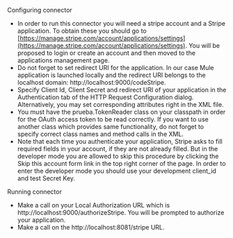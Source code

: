 Configuring connector

- In order to run this connector you will need a stripe account and a Stripe application. To obtain these you should go to [https://manage.stripe.com/account/applications/settings](https://manage.stripe.com/account/applications/settings). You will be proposed to login or create an account and then moved to the applications management page.
- Do not forget to set redirect URI for the application. In our case Mule application is launched locally and the redirect URI belongs to the localhost domain: http://localhost:9000/codeStripe.
- Specify Client Id, Client Secret and redirect URI of your application in the Authentication tab of the HTTP Request Configuration dialog. Alternatively, you may set corresponding attributes right in the XML file.
- You must have the prueba.TokenReader class on your classpath in order for the OAuth access token to be read correctly. If you want to use another class which provides same functionality, do not forget to specify correct class names and method calls in the XML.
- Note that each time you authenticate your application, Stripe asks to fill required fields in your account, if they are not already filled. But in the developer mode you are allowed to skip this procedure by clicking the Skip this account form link in the top right corner of the page. In order to enter the developer mode you should use your development client_id and test Secret Key.


Running connector

- Make a call on your Local Authorization URL which is http://localhost:9000/authorizeStripe. You will be prompted to authorize your application.
- Make a call on the http://localhost:8081/stripe URL.